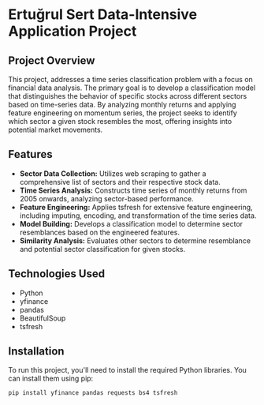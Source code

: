 # Ertuğrul Sert Data-Intensive Application Project

## Project Overview
This project, addresses a time series classification problem with a focus on financial data analysis.
The primary goal is to develop a classification model that distinguishes the behavior of specific stocks across different sectors based on time-series data. By analyzing monthly returns and applying feature engineering on momentum series, the project seeks to identify which sector a given stock resembles the most, offering insights into potential market movements.

## Features
- **Sector Data Collection:** Utilizes web scraping to gather a comprehensive list of sectors and their respective stock data.
- **Time Series Analysis:** Constructs time series of monthly returns from 2005 onwards, analyzing sector-based performance.
- **Feature Engineering:** Applies tsfresh for extensive feature engineering, including imputing, encoding, and transformation of the time series data.
- **Model Building:** Develops a classification model to determine sector resemblances based on the engineered features.
- **Similarity Analysis:** Evaluates other sectors to determine resemblance and potential sector classification for given stocks.

## Technologies Used
- Python
- yfinance
- pandas
- BeautifulSoup
- tsfresh

## Installation
To run this project, you'll need to install the required Python libraries. You can install them using pip:
```bash
pip install yfinance pandas requests bs4 tsfresh
